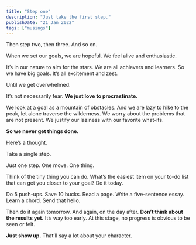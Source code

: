 ```yaml
---
title: "Step one"
description: "Just take the first step."
publishDate: "21 Jan 2022"
tags: ["musings"]
---
```


Then step two, then three. And so on.

When we set our goals, we are hopeful. We feel alive and enthusiastic.

It’s in our nature to aim for the stars. We are all achievers and learners. So we have big goals. It’s all excitement and zest.

Until we get overwhelmed.

It’s not necessarily fear. **We just love to procrastinate.**

We look at a goal as a mountain of obstacles. And we are lazy to hike to the peak, let alone traverse the wilderness. We worry about the problems that are not present. We justify our laziness with our favorite what-ifs.

**So we never get things done.**

Here’s a thought.

Take a single step.

Just one step. One move. One thing.

Think of the tiny thing you can do. What’s the easiest item on your to-do list that can get you closer to your goal? Do it today.

Do 5 push-ups. Save 10 bucks. Read a page. Write a five-sentence essay. Learn a chord. Send that hello.

Then do it again tomorrow. And again, on the day after. **Don’t think about the results yet.** It’s way too early. At this stage, no progress is obvious to be seen or felt.

**Just show up.** That’ll say a lot about your character.
